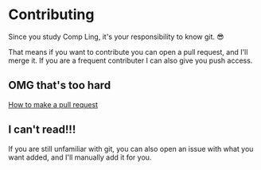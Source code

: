 # Contributing


Since you study Comp Ling, it's your responsibility to know git. 😎  

That means if you want to contribute you can open a pull request, and I'll merge it.
If you are a frequent contributer I can also give you push access. 


## OMG that's too hard

[How to make a pull request](https://docs.github.com/en/pull-requests/collaborating-with-pull-requests/proposing-changes-to-your-work-with-pull-requests/creating-a-pull-request)

## I can't read!!!

If you are still unfamiliar with git, you can also open an issue with what you want added, and I'll manually add it for you. 


